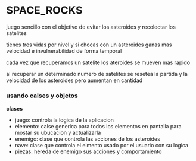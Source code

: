 # SPACE_ROCKS


juego sencillo con el objetivo de evitar los asteroides y recolectar los satelites

tienes tres vidas por nivel y si chocas con un asteroides ganas mas velocidad e invulnerabilidad de forma temporal

cada vez que recuperamos un satelite los ateroides se mueven mas rapido

al recuperar un determinado numero de satelites se resetea la partida y la velocidad de los asteroides pero aumentan en cantidad

### usando calses y objetos
**clases**
- juego: controla la logica de la aplicacion
- elemento: calse generica para todos los elementos en pantalla para mostar su ubucacion y actualizarla
- enemigo: clase que controla las acciones de los asteroides
- nave: clase que controla el elmento usado por el usuario con su logica
- piezas: hereda de enemigo sus acciones y comportamiento

